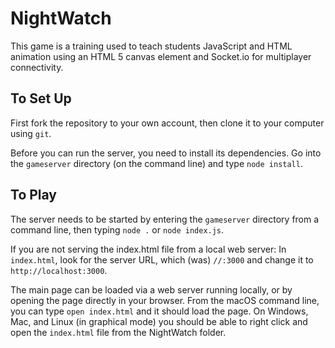 # NightWatch

This game is a training used to teach students JavaScript and HTML animation using an HTML 5 canvas element and Socket.io for multiplayer connectivity.

## To Set Up

First fork the repository to your own account, then clone it to your computer using `git`.

Before you can run the server, you need to install its dependencies. Go into the `gameserver` directory (on the command line) and type `node install`.

## To Play

The server needs to be started by entering the `gameserver` directory from a command line, then typing `node .` or `node index.js`.

If you are not serving the index.html file from a local web server:  In `index.html`, look for the server URL, which (was) `//:3000` and change it to `http://localhost:3000`.

The main page can be loaded via a web server running locally, or by opening the page directly in your browser. From the macOS command line, you can type `open index.html` and it should load the page.
On Windows, Mac, and Linux (in graphical mode) you should be able to right click and open the `index.html` file from the NightWatch folder.

